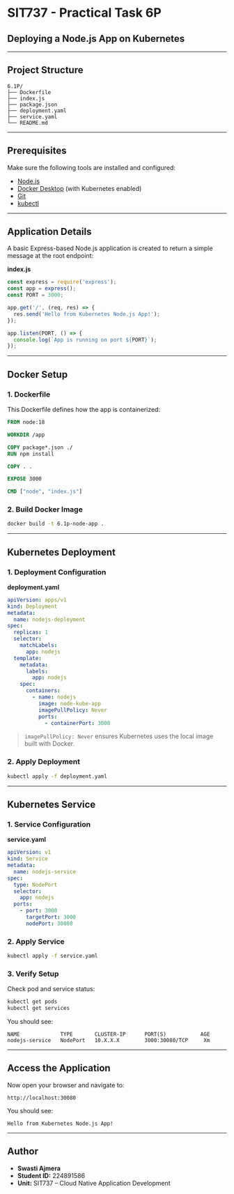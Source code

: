 # SIT737 - Practical Task 6P  
## Deploying a Node.js App on Kubernetes

---

## Project Structure

```
6.1P/
├── Dockerfile
├── index.js
├── package.json
├── deployment.yaml
├── service.yaml
└── README.md
```

---

## Prerequisites

Make sure the following tools are installed and configured:

- [Node.js](https://nodejs.org/en/download/)
- [Docker Desktop](https://www.docker.com/products/docker-desktop) (with Kubernetes enabled)
- [Git](https://git-scm.com/downloads)
- [kubectl](https://kubernetes.io/docs/tasks/tools/)

---

## Application Details

A basic Express-based Node.js application is created to return a simple message at the root endpoint:

**index.js**
```js
const express = require('express');
const app = express();
const PORT = 3000;

app.get('/', (req, res) => {
  res.send('Hello from Kubernetes Node.js App!');
});

app.listen(PORT, () => {
  console.log(`App is running on port ${PORT}`);
});
```

---

## Docker Setup

### 1. Dockerfile

This Dockerfile defines how the app is containerized:

```dockerfile
FROM node:18

WORKDIR /app

COPY package*.json ./
RUN npm install

COPY . .

EXPOSE 3000

CMD ["node", "index.js"]
```

### 2. Build Docker Image

```bash
docker build -t 6.1p-node-app .
```

---

## Kubernetes Deployment

### 1. Deployment Configuration

**deployment.yaml**
```yaml
apiVersion: apps/v1
kind: Deployment
metadata:
  name: nodejs-deployment
spec:
  replicas: 1
  selector:
    matchLabels:
      app: nodejs
  template:
    metadata:
      labels:
        app: nodejs
    spec:
      containers:
        - name: nodejs
          image: node-kube-app
          imagePullPolicy: Never
          ports:
            - containerPort: 3000
```

> `imagePullPolicy: Never` ensures Kubernetes uses the local image built with Docker.

### 2. Apply Deployment

```bash
kubectl apply -f deployment.yaml
```

---

## Kubernetes Service

### 1. Service Configuration

**service.yaml**
```yaml
apiVersion: v1
kind: Service
metadata:
  name: nodejs-service
spec:
  type: NodePort
  selector:
    app: nodejs
  ports:
    - port: 3000
      targetPort: 3000
      nodePort: 30080
```

### 2. Apply Service

```bash
kubectl apply -f service.yaml
```

### 3. Verify Setup

Check pod and service status:

```bash
kubectl get pods
kubectl get services
```

You should see:

```
NAME             TYPE       CLUSTER-IP      PORT(S)           AGE
nodejs-service   NodePort   10.X.X.X        3000:30080/TCP     Xm
```

---

## Access the Application

Now open your browser and navigate to:

```
http://localhost:30080
```

You should see:
```
Hello from Kubernetes Node.js App!
```

---

## Author

- **Swasti Ajmera**
- **Student ID:** 224891586 
- **Unit:** SIT737 – Cloud Native Application Development
